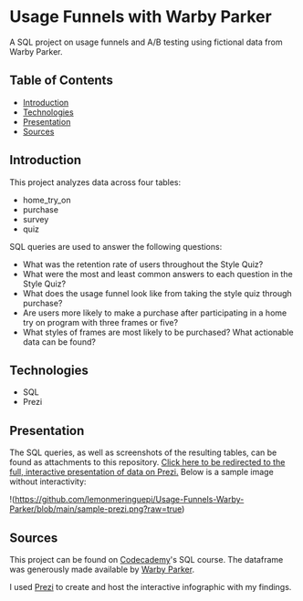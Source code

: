 # Usage Funnels with Warby Parker

A SQL project on usage funnels and A/B testing using fictional data from Warby Parker.

## Table of Contents

* [Introduction](#introduction)
* [Technologies](#technologies)
* [Presentation](#presentation)
* [Sources](#sources)

## Introduction

This project analyzes data across four tables:

- home_try_on
- purchase
- survey
- quiz

SQL queries are used to answer the following questions:

- What was the retention rate of users throughout the Style Quiz?
- What were the most and least common answers to each question in the Style Quiz?
- What does the usage funnel look like from taking the style quiz through purchase?
- Are users more likely to make a purchase after participating in a home try on program with three frames or five?
- What styles of frames are most likely to be purchased? What actionable data can be found?

## Technologies

* SQL
* Prezi

## Presentation

The SQL queries, as well as screenshots of the resulting tables, can be found as attachments to this repository. [Click here to be redirected to the full, interactive presentation of data on Prezi.](https://prezi.com/i/mvfks6qpphog/) Below is a sample image without interactivity:

!(https://github.com/lemonmeringuepi/Usage-Funnels-Warby-Parker/blob/main/sample-prezi.png?raw=true)

## Sources

This project can be found on [Codecademy](https://www.codecademy.com)'s SQL course. The dataframe was generously made available by [Warby Parker](https://www.warbyparker.com/).

I used [Prezi](https://www.prezi.com) to create and host the interactive infographic with my findings.
